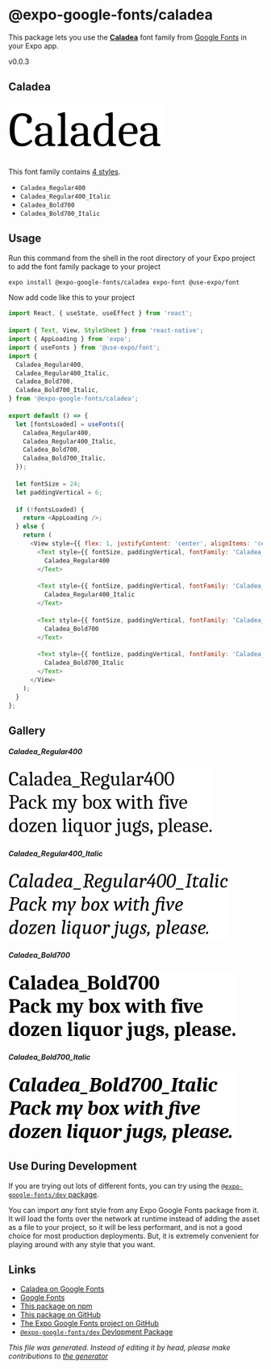 # @expo-google-fonts/caladea

This package lets you use the [**Caladea**](https://fonts.google.com/specimen/Caladea) font family from [Google Fonts](https://fonts.google.com/) in your Expo app.

v0.0.3

## Caladea

![Caladea](./font-family.png)

This font family contains [4 styles](#gallery).

- `Caladea_Regular400`
- `Caladea_Regular400_Italic`
- `Caladea_Bold700`
- `Caladea_Bold700_Italic`

## Usage

Run this command from the shell in the root directory of your Expo project to add the font family package to your project
```sh
expo install @expo-google-fonts/caladea expo-font @use-expo/font
```

Now add code like this to your project
```js
import React, { useState, useEffect } from 'react';

import { Text, View, StyleSheet } from 'react-native';
import { AppLoading } from 'expo';
import { useFonts } from '@use-expo/font';
import {
  Caladea_Regular400,
  Caladea_Regular400_Italic,
  Caladea_Bold700,
  Caladea_Bold700_Italic,
} from '@expo-google-fonts/caladea';

export default () => {
  let [fontsLoaded] = useFonts({
    Caladea_Regular400,
    Caladea_Regular400_Italic,
    Caladea_Bold700,
    Caladea_Bold700_Italic,
  });

  let fontSize = 24;
  let paddingVertical = 6;

  if (!fontsLoaded) {
    return <AppLoading />;
  } else {
    return (
      <View style={{ flex: 1, justifyContent: 'center', alignItems: 'center' }}>
        <Text style={{ fontSize, paddingVertical, fontFamily: 'Caladea_Regular400' }}>
          Caladea_Regular400
        </Text>

        <Text style={{ fontSize, paddingVertical, fontFamily: 'Caladea_Regular400_Italic' }}>
          Caladea_Regular400_Italic
        </Text>

        <Text style={{ fontSize, paddingVertical, fontFamily: 'Caladea_Bold700' }}>
          Caladea_Bold700
        </Text>

        <Text style={{ fontSize, paddingVertical, fontFamily: 'Caladea_Bold700_Italic' }}>
          Caladea_Bold700_Italic
        </Text>
      </View>
    );
  }
};

```

## Gallery

##### Caladea_Regular400
![Caladea_Regular400](./60f1d4e3a572497f3530ac2ae1478709e606b3bdaaa56f97fd7efbc48e01de08.ttf.png)

##### Caladea_Regular400_Italic
![Caladea_Regular400_Italic](./a200599eb491ec914c9ce2fe7b2cdda1f14b4d082af53d054932993d3db7e7bb.ttf.png)

##### Caladea_Bold700
![Caladea_Bold700](./fb25a8c8d05e937b9c5c3a001d1801276ba670641e4332a5f5d83cdc357cc5c3.ttf.png)

##### Caladea_Bold700_Italic
![Caladea_Bold700_Italic](./0d6a8296a9489017c434820f994212d73ffe43b80bc9b3913f0eec7a4b3d4ed5.ttf.png)


## Use During Development

If you are trying out lots of different fonts, you can try using the [`@expo-google-fonts/dev` package](https://www.npmjs.com/package/@expo-google-fonts/dev).

You can import *any* font style from any Expo Google Fonts package from it. It will load the fonts
over the network at runtime instead of adding the asset as a file to your project, so it will be 
less performant, and is not a good choice for most production deployments. But, it is extremely convenient
for playing around with any style that you want.

## Links

- [Caladea on Google Fonts](https://fonts.google.com/specimen/Caladea)
- [Google Fonts](https://fonts.google.com/)
- [This package on npm](https://www.npmjs.com/package/@expo-google-fonts/caladea)
- [This package on GitHub](https://github.com/expo/google-fonts/tree/master/font-packages/caladea)
- [The Expo Google Fonts project on GitHub](https://github.com/expo/google-fonts)
- [`@expo-google-fonts/dev` Devlopment Package](https://github.com/expo/google-fonts/tree/master/font-packages/dev)


*This file was generated. Instead of editing it by head, please make contributions to [the generator](https://github.com/expo/google-fonts/tree/master/packages/generator)*
